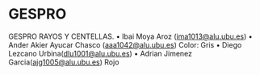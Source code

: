 # GESPRO
GESPRO RAYOS Y CENTELLAS.
• Ibai Moya Aroz (ima1013@alu.ubu.es)
• Ander Akier Ayucar Chasco (aaa1042@alu.ubu.es) Color: Gris
• Diego Lezcano Urbina(dlu1001@alu.ubu.es)
• Adrian Jimenez Garcia(ajg1005@alu.ubu.es) Rojo
